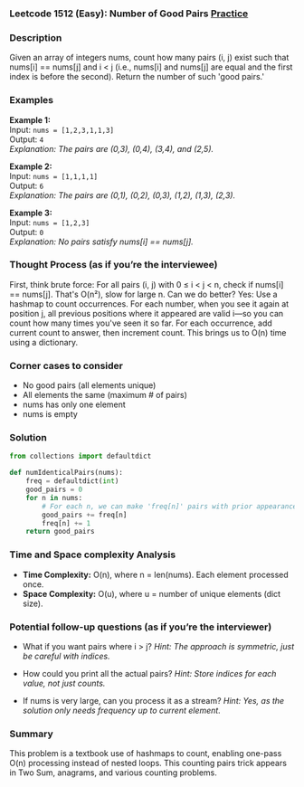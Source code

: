 ### Leetcode 1512 (Easy): Number of Good Pairs [Practice](https://leetcode.com/problems/number-of-good-pairs)

### Description  
Given an array of integers nums, count how many pairs (i, j) exist such that nums[i] == nums[j] and i < j (i.e., nums[i] and nums[j] are equal and the first index is before the second). Return the number of such 'good pairs.'

### Examples  
**Example 1:**  
Input: `nums = [1,2,3,1,1,3]`  
Output: `4`  
*Explanation: The pairs are (0,3), (0,4), (3,4), and (2,5).*  

**Example 2:**  
Input: `nums = [1,1,1,1]`  
Output: `6`  
*Explanation: The pairs are (0,1), (0,2), (0,3), (1,2), (1,3), (2,3).*  

**Example 3:**  
Input: `nums = [1,2,3]`  
Output: `0`  
*Explanation: No pairs satisfy nums[i] == nums[j].*

### Thought Process (as if you’re the interviewee)  
First, think brute force: For all pairs (i, j) with 0 ≤ i < j < n, check if nums[i] == nums[j]. That's O(n²), slow for large n. Can we do better? Yes: Use a hashmap to count occurrences. For each number, when you see it again at position j, all previous positions where it appeared are valid i—so you can count how many times you've seen it so far. For each occurrence, add current count to answer, then increment count. This brings us to O(n) time using a dictionary.

### Corner cases to consider  
- No good pairs (all elements unique)
- All elements the same (maximum # of pairs)
- nums has only one element
- nums is empty

### Solution

```python
from collections import defaultdict

def numIdenticalPairs(nums):
    freq = defaultdict(int)
    good_pairs = 0
    for n in nums:
        # For each n, we can make 'freq[n]' pairs with prior appearances
        good_pairs += freq[n]
        freq[n] += 1
    return good_pairs
```

### Time and Space complexity Analysis  
- **Time Complexity:** O(n), where n = len(nums). Each element processed once.
- **Space Complexity:** O(u), where u = number of unique elements (dict size).

### Potential follow-up questions (as if you’re the interviewer)  
- What if you want pairs where i > j?
  *Hint: The approach is symmetric, just be careful with indices.*

- How could you print all the actual pairs?
  *Hint: Store indices for each value, not just counts.*

- If nums is very large, can you process it as a stream?
  *Hint: Yes, as the solution only needs frequency up to current element.*

### Summary
This problem is a textbook use of hashmaps to count, enabling one-pass O(n) processing instead of nested loops. This counting pairs trick appears in Two Sum, anagrams, and various counting problems.
